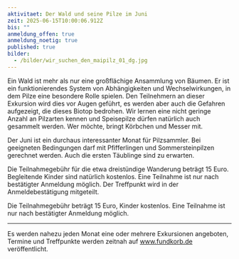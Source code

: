 ```yaml
---
aktivitaet: Der Wald und seine Pilze im Juni
zeit: 2025-06-15T10:00:06.912Z
bis: ""
anmeldung_offen: true
anmeldung_noetig: true
published: true
bilder:
  - /bilder/wir_suchen_den_maipilz_01_dg.jpg
---
```

Ein Wald ist mehr als nur eine großflächige Ansammlung von Bäumen. Er ist ein funktionierendes System von Abhängigkeiten und Wechselwirkungen, in dem Pilze eine besondere Rolle spielen. Den Teilnehmern an dieser Exkursion wird dies vor Augen geführt, es werden aber auch die Gefahren aufgezeigt, die dieses Biotop bedrohen. Wir lernen eine nicht geringe Anzahl an Pilzarten kennen und Speisepilze dürfen natürlich auch gesammelt werden. Wer möchte, bringt Körbchen und Messer mit.

Der Juni ist ein durchaus interessanter Monat für Pilzsammler. Bei geeigneten Bedingungen darf mit Pfifferlingen und Sommersteinpilzen gerechnet werden. Auch die ersten Täublinge sind zu erwarten.

Die Teilnahmegebühr für die etwa dreistündige Wanderung beträgt 15 Euro. Begleitende Kinder sind natürlich kostenlos. Eine Teilnahme ist nur nach bestätigter Anmeldung möglich. Der Treffpunkt wird in der Anmeldebestätigung mitgeteilt.

Die Teilnahmegebühr beträgt 15 Euro, Kinder kostenlos. Eine Teilnahme ist nur nach bestätigter Anmeldung möglich.

- - -

Es werden nahezu jeden Monat eine oder mehrere Exkursionen angeboten, Termine und Treffpunkte werden zeitnah auf www.fundkorb.de veröffentlicht.